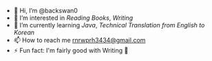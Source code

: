 - 👋 Hi, I’m @backswan0
- 👀 I’m interested in *Reading Books*, *Writing*
- 🌱 I’m currently learning *Java*, *Technical Translation from English to Korean*
- 📫 How to reach me rnrwprh3434@gmail.com
- ⚡ Fun fact: I'm fairly good with Writing :pencil:

<!---
backswan0/backswan0 is a ✨ special ✨ repository because its `README.md` (this file) appears on your GitHub profile.
You can click the Preview link to take a look at your changes.
--->
